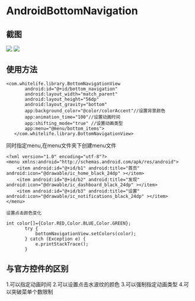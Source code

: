# AndroidBottomNavigation

## 截图
![](http://7xjrms.com1.z0.glb.clouddn.com/SM-G9500_20170714102952.gif)
![](http://7xjrms.com1.z0.glb.clouddn.com/SM-G9500_20170714103217.gif)

## 使用方法
```
<com.whitelife.library.BottomNavigationView
       android:id="@+id/bottom_navigation"
       android:layout_width="match_parent"
       android:layout_height="56dp"
       android:layout_gravity="bottom"
       app:background_color="@color/colorAccent"//设置背景颜色
       app:animation_time="100"//设置动画时间
       app:shifting_mode="true" //设置动画类型
       app:menu="@menu/bottom_items">
   </com.whitelife.library.BottomNavigationView>
```
同时指定menu,在menu文件夹下创建menu文件
```
<?xml version="1.0" encoding="utf-8"?>
<menu xmlns:android="http://schemas.android.com/apk/res/android">
    <item android:id="@+id/b1" android:title="首页" android:icon="@drawable/ic_home_black_24dp" ></item>
    <item android:id="@+id/b2" android:title="发现" android:icon="@drawable/ic_dashboard_black_24dp" ></item>
    <item android:id="@+id/b3" android:title="设置" android:icon="@drawable/ic_notifications_black_24dp" ></item>
</menu>

设置点击颜色变化

int color[]={Color.RED,Color.BLUE,Color.GREEN};
       try {
           bottomNavigationView.setColors(color);
       } catch (Exception e) {
           e.printStackTrace();
       }
```

## 与官方控件的区别
1.可以指定动画时间
2.可以设置点击水波纹的颜色
3.可以强制指定动画类型
4.可以突破菜单个数限制
